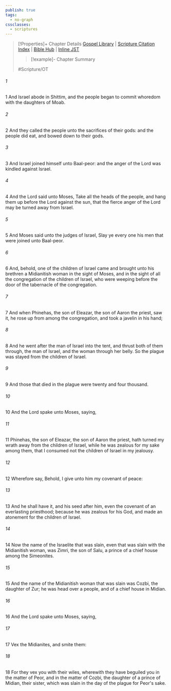 ```yaml
---
publish: true
tags:
  - no-graph
cssclasses:
  - scriptures
---
```

>[!Properties]+ Chapter Details
>[Gospel Library](https://churchofjesuschrist.org/study/scriptures/ot/num/25?lang=eng)    |    [Scripture Citation Index](https://scriptures.byu.edu/#06819::c06819)    |    [Bible Hub](https://biblehub.com/numbers/25.htm)    |    [Inline JST](https://scripturetoolbox.com/html/ic/Numbers/25.html)
>>[!example]- Chapter Summary
>> 
> 
>
>#Scripture/OT
###### 1
1 And Israel abode in Shittim, and the people began to commit whoredom with the daughters of Moab.
###### 2
2 And they called the people unto the sacrifices of their gods: and the people did eat, and bowed down to their gods.
###### 3
3 And Israel joined himself unto Baal-peor: and the anger of the Lord was kindled against Israel.
###### 4
4 And the Lord said unto Moses, Take all the heads of the people, and hang them up before the Lord against the sun, that the fierce anger of the Lord may be turned away from Israel.
###### 5
5 And Moses said unto the judges of Israel, Slay ye every one his men that were joined unto Baal-peor.
###### 6
6 And, behold, one of the children of Israel came and brought unto his brethren a Midianitish woman in the sight of Moses, and in the sight of all the congregation of the children of Israel, who were weeping before the door of the tabernacle of the congregation.
###### 7
7 And when Phinehas, the son of Eleazar, the son of Aaron the priest, saw it, he rose up from among the congregation, and took a javelin in his hand;
###### 8
8 And he went after the man of Israel into the tent, and thrust both of them through, the man of Israel, and the woman through her belly. So the plague was stayed from the children of Israel.
###### 9
9 And those that died in the plague were twenty and four thousand.
###### 10
10 And the Lord spake unto Moses, saying,
###### 11
11 Phinehas, the son of Eleazar, the son of Aaron the priest, hath turned my wrath away from the children of Israel, while he was zealous for my sake among them, that I consumed not the children of Israel in my jealousy.
###### 12
12 Wherefore say, Behold, I give unto him my covenant of peace:
###### 13
13 And he shall have it, and his seed after him, even the covenant of an everlasting priesthood; because he was zealous for his God, and made an atonement for the children of Israel.
###### 14
14 Now the name of the Israelite that was slain, even that was slain with the Midianitish woman, was Zimri, the son of Salu, a prince of a chief house among the Simeonites.
###### 15
15 And the name of the Midianitish woman that was slain was Cozbi, the daughter of Zur; he was head over a people, and of a chief house in Midian.
###### 16
16 And the Lord spake unto Moses, saying,
###### 17
17 Vex the Midianites, and smite them:
###### 18
18 For they vex you with their wiles, wherewith they have beguiled you in the matter of Peor, and in the matter of Cozbi, the daughter of a prince of Midian, their sister, which was slain in the day of the plague for Peor's sake.
